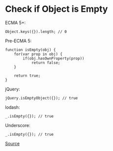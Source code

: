 # Check if Object is Empty

ECMA 5+:

```
Object.keys({}).length; // 0
```

Pre-ECMA 5:

```
function isEmpty(obj) {
    for(var prop in obj) {
        if(obj.hasOwnProperty(prop))
            return false;
    }

    return true;
}
```

jQuery:

```
jQuery.isEmptyObject({}); // true
```

lodash:

```
_.isEmpty({}); // true
```

Underscore:

```
_.isEmpty({}); // true
```

[Source](http://stackoverflow.com/questions/679915/how-do-i-test-for-an-empty-javascript-object)
